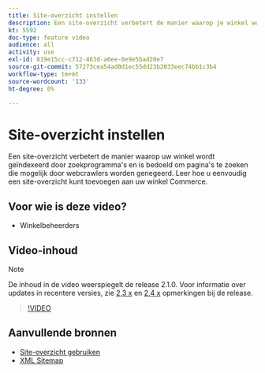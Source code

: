 ```yaml
---
title: Site-overzicht instellen
description: Een site-overzicht verbetert de manier waarop je winkel wordt geïndexeerd door zoekmachines. Leer hoe u een site-overzicht kunt instellen voor uw [!DNL Commerce] Bewaren in de Admin.
kt: 5592
doc-type: feature video
audience: all
activity: use
exl-id: 819e15cc-c712-463d-a6ee-0e9e5bad20e7
source-git-commit: 57273cea54ad0d1ec55dd23b2033eec74bb1c3b4
workflow-type: tm+mt
source-wordcount: '133'
ht-degree: 0%

---
```


# Site-overzicht instellen

Een site-overzicht verbetert de manier waarop uw winkel wordt geïndexeerd door zoekprogramma&#39;s en is bedoeld om pagina&#39;s te zoeken die mogelijk door webcrawlers worden genegeerd. Leer hoe u eenvoudig een site-overzicht kunt toevoegen aan uw winkel Commerce.

## Voor wie is deze video?

- Winkelbeheerders

## Video-inhoud

>[!NOTE]
>
>De inhoud in de video weerspiegelt de release 2.1.0. Voor informatie over updates in recentere versies, zie [2,3 x](https://devdocs.magento.com/guides/v2.3/release-notes/bk-release-notes.html) en [2,4 x](https://devdocs.magento.com/guides/v2.4/release-notes/bk-release-notes.html) opmerkingen bij de release.

>[!VIDEO](https://video.tv.adobe.com/v/35748?quality=12&learn=on)

## Aanvullende bronnen

- [Site-overzicht gebruiken](https://docs.magento.com/user-guide/marketing/sitemap-xml.html)
- [XML Sitemap](https://docs.magento.com/user-guide/configuration/catalog/xml-sitemap.html)
